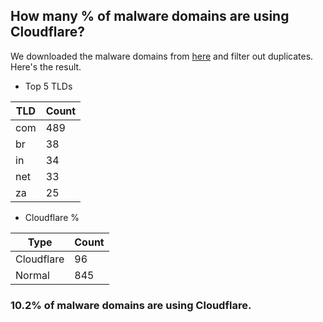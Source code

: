 ## How many % of malware domains are using Cloudflare?


We downloaded the malware domains from [here](https://urlhaus.abuse.ch) and filter out duplicates.
Here's the result.


[//]: # (start replacement)


- Top 5 TLDs

| TLD | Count |
| --- | --- |
| com | 489 |
| br | 38 |
| in | 34 |
| net | 33 |
| za | 25 |


- Cloudflare %

| Type | Count |
| --- | --- |
| Cloudflare | 96 |
| Normal | 845 |


### 10.2% of malware domains are using Cloudflare.